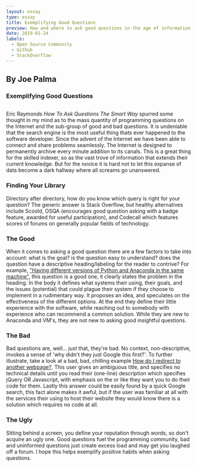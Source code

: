 ```yaml
---
layout: essay
type: essay
title: Exemplifying Good Questions
preview: How and where to ask good questions in the age of information
date: 2019-01-24
labels:
  - Open Source Community
  - Github
  - StackOverflow
---
```


## **By Joe Palma**

### Exemplifying Good Questions 

<img class="ui small left floated rounded image" scr="{{ site.baseurl }}/images/questionasking.jpg">

Eric Raymonds *How To Ask Questions The Smart Way* spurred some thought in my mind as to the mass quantity of programming questions on the Internet and the sub-group of good and bad questions. It is undeniable that the search engine is the most useful thing thats ever happened to the software developer. Since the advent of the Internet we have been able to connect and share problems seamlessly. The Internet is designed to permanently archive every minute addition to its canals. This is a great thing for the skilled indexer, so as the vast trove of information that extends their current knowledge. But for the novice it is hard not to let this expanse of data become a dark hallway where all screams go unanswered.

### Finding Your Library

Directory after directory, how do you know which query is right for your question? The generic answer is Stack Overflow, but healthy alternatives include Scoold, OSQA (encourages good question asking with a badge feature, awarded for useful participation), and Codecall which features scores of forums on generally popular fields of technology.

### The Good

When it comes to asking a good question there are a few factors to take into account: what is the goal? is the question easy to understand? does the question have a descriptive heading/labeling for the reader to contrive? For example, ["Having different versions of Python and Anaconda in the same machine"](https://stackoverflow.com/questions/54354645/having-different-versions-of-python-and-anaconda-in-same-machine), this question is a good one, it clearly states the problem in the heading. In the body it defines what systems their using, their goals, and the issues (potential) that could plague their system if they choose to implement in a rudimentary way. It proposes an idea, and speculates on the effectiveness of the different options. At the end they define their little experience with the software, while reaching out to somebody with experience who can recommend a common solution. While they are new to Anaconda and VM's, they are not new to asking good insightful questions.

### The Bad

Bad questions are, well... just that, they're bad. No context, non-descriptive, invokes a sense of 'why didn't they just Google this first?'. To further illustrate, take a look at a bad, bad, chilling example [How do I redirect to another webpage?](https://stackoverflow.com/questions/503093/how-do-i-redirect-to-another-webpage). This user gives an ambiguous title, and specifies no technical details until you read their (one-line) description which specifies jQuery OR Javascript, with emphasis on the or like they want you to do their code for them. Lastly this answer could be easily found by a quick Google search, this fact alone makes it awful, but if the user was familiar at all with the services their using to host their website they would know there is a solution which requires no code at all. 

### The Ugly

Sitting behind a screen, you define your reputation through words, so don't acquire an ugly one. Good questions fuel the programming community, bad and uninformed questions just create excess load and may get you laughed off a forum. I hope this helps exemplify positive habits when asking questions. 

